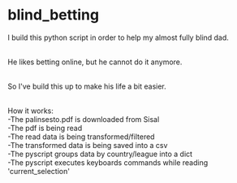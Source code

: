 # blind_betting

I build this python script in order to help my almost fully blind dad.<br/><br/>

He likes betting online, but he cannot do it anymore.<br/><br/>

So I've build this up to make his life a bit easier.<br/><br/>

How it works:<br/>
-The palinsesto.pdf is downloaded from Sisal<br/>
-The pdf is being read<br/>
-The read data is being transformed/filtered<br/>
-The transformed data is being saved into a csv<br/>
-The pyscript groups data by country/league into a dict<br/>
-The pyscript executes keyboards commands while reading 'current_selection'<br/>
